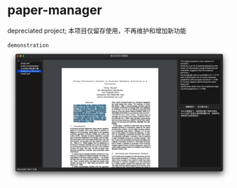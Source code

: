 # paper-manager
depreciated project; 本项目仅留存使用，不再维护和增加新功能

`demonstration`
![demonstration](./demonstration.JPG)

